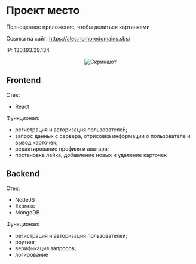 # Проект место

Полноценное приложение, чтобы делиться картинками 

Ссылка на сайт: https://ales.nomoredomains.sbs/

IP: 130.193.39.134

<p align="center">
  <img src="https://user-images.githubusercontent.com/97961953/191046782-eaace0c7-1699-416e-9e75-b10088fa4542.png" alt="Скриншот">
</p>

## Frontend

Стек:
- React

Функционал:
- регистрация и авторизация пользователей;
- запрос данных с сервера, отрисовка информации о пользователе и вывод карточек;
- редактирование профиля и аватара;
- постановка лайка, добавление новых и удаление карточек

## Backend

Стек:
- NodeJS
- Express
- MongoDB

Функционал:
- регистрация и авторизация пользователей;
- роутинг;
- верификация запросов;
- логирование
